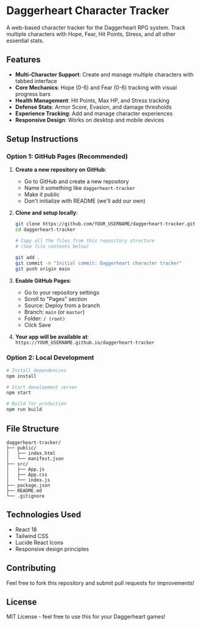 # Daggerheart Character Tracker

A web-based character tracker for the Daggerheart RPG system. Track multiple characters with Hope, Fear, Hit Points, Stress, and all other essential stats.

## Features

- **Multi-Character Support**: Create and manage multiple characters with tabbed interface
- **Core Mechanics**: Hope (0-6) and Fear (0-6) tracking with visual progress bars
- **Health Management**: Hit Points, Max HP, and Stress tracking
- **Defense Stats**: Armor Score, Evasion, and damage thresholds
- **Experience Tracking**: Add and manage character experiences
- **Responsive Design**: Works on desktop and mobile devices

## Setup Instructions

### Option 1: GitHub Pages (Recommended)

1. **Create a new repository on GitHub**:
   - Go to GitHub and create a new repository
   - Name it something like `daggerheart-tracker`
   - Make it public
   - Don't initialize with README (we'll add our own)

2. **Clone and setup locally**:
   ```bash
   git clone https://github.com/YOUR_USERNAME/daggerheart-tracker.git
   cd daggerheart-tracker
   
   # Copy all the files from this repository structure
   # (See file contents below)
   
   git add .
   git commit -m "Initial commit: Daggerheart character tracker"
   git push origin main
   ```

3. **Enable GitHub Pages**:
   - Go to your repository settings
   - Scroll to "Pages" section
   - Source: Deploy from a branch
   - Branch: `main` (or `master`)
   - Folder: `/ (root)`
   - Click Save

4. **Your app will be available at**: `https://YOUR_USERNAME.github.io/daggerheart-tracker`

### Option 2: Local Development

```bash
# Install dependencies
npm install

# Start development server
npm start

# Build for production
npm run build
```

## File Structure

```
daggerheart-tracker/
├── public/
│   ├── index.html
│   └── manifest.json
├── src/
│   ├── App.js
│   ├── App.css
│   └── index.js
├── package.json
├── README.md
└── .gitignore
```

## Technologies Used

- React 18
- Tailwind CSS
- Lucide React Icons
- Responsive design principles

## Contributing

Feel free to fork this repository and submit pull requests for improvements!

## License

MIT License - feel free to use this for your Daggerheart games!

